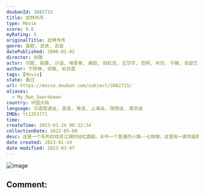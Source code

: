 ```yaml
---
doubanId: 3882715
title: 武林外传
type: Movie
score: 9.6
myRating: 5
originalTitle: 武林外传
genre: 喜剧, 武侠, 古装
datePublished: 2006-01-02
director: 尚敬
actor: 闫妮, 姚晨, 沙溢, 喻恩泰, 姜超, 倪虹洁, 王莎莎, 范明, 肖剑, 于娟, 张歆艺, 张青, 吴明鸿, 张少华, 霍曼迪, 黄小蕾, 徐贤海, 梁振亚, 刘亚津, 郑美林, 王磊, 俞白眉, 王庆, 刘向东, 全权, 刘旭, 张跃, 甄麦娟, 刘敏, 蒋卉, 唐静, 娄茗, 沈怀玲, 杨树泉, 曾惠, 王彦波, 王修浩, 胡宁芳, 洪剑涛, 田玲, 宁财神, 程娇娥, 王超, 唐浚, 王向明, 陈铮, 吴京安, 安佰平, 毛孩, 周炜, 林永健, 朱龙广, 张滨, 赵金鼎, 王红波, 刘惠, 商子见, 张茜, 李明辉, 许翔宇, 李景琛, 于又川, 李乐衡, 邵芳, 钟久夫, 赵旭, 黄晓娟, 白志迪, 周明汕, 周冬齐, 石小满, 周颖, 夏嘉伟, 白玉, 马锐, 周小刚, 胡小庭, 邱晨, 张楠, 李晓强, 张婷, 王学圻, 陈智彬, 孙鹏, 刘立淇, 陈小雷, 宋思嘉, 句号, 邵峰, 王丽云, 张乔玫, 凌潇肃, 綦小卉, 梁凯, 袁宇, 李业勇, 柳长海, 邓峰, 齐俊生, 帅华生, 郭振营, 马爱国, 马怀平, 孟晓晨, 原铭, 裴庆臣, 周童
author: 宁财神, 尚敬, 俞白眉
tags: [Movie]
state: 看过
url: https://movie.douban.com/subject/3882715/
aliases:
  - My_Own_Swordsman
country: 中国大陆
language: 汉语普通话, 英语, 粤语, 上海话, 陕西话, 南京话
IMDb: tt1353771
time: 
createTime: 2023-01-24 00:32:34
collectionDate: 2022-05-09
desc: 这是一个系列的戏说江湖的轻松喜剧。关中一个普通的小镇——七俠镇，这里有一家同福客栈。就是这间不起眼的江湖客栈，因缘巧合之下汇聚了一群性格各异又活泼搞怪的年轻人：武功高强但初入江湖的郭芙蓉（姚晨饰）、...
date created: 2023-01-24
date modified: 2023-03-07
---
```


![image](p2529669661.jpg)

Comment:
---
